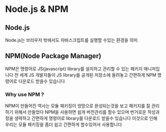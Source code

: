 # Node.js & NPM

## Node.js
Node.js는 브라우저 밖에서도 자바스크립트를 실행할 수있는 환경을 의미

## NPM(Node Package Manager)

NPM은 명령어로 JS(javascript) library를 설치하고 관리할 수 있는 패키지 매니저입니다
전 세계 JS 개발자들이 JS library를 공개된 저장소에 올려놓고 간편하게 NPM 명령어로 다운로드 받을수 있습니다


###  Why use NPM ?
NPM이 만들어진 역사는 모듈 패키징이 엉망으로 완성되는것을 보고 패키지를 잘 관리하기 위해서 만들었다 NPM을 사용하면 쉽게 버전관리를 할수 있으며 번거로운 작성과정을 생략하고 간편하게 명령어로 library를 다운로드 받을수 있습니다 이것으로 인해 우리는 모듈 패키징을 좀더 쉽고 간편하게 할수있어서 사용합니다

